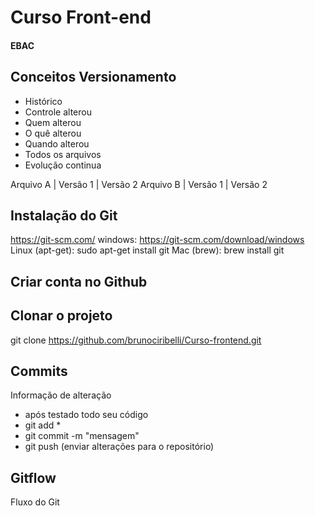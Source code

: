 # Curso Front-end 
#### EBAC

## Conceitos Versionamento 
- Histórico
- Controle alterou
- Quem alterou
- O quê alterou
- Quando alterou
- Todos os arquivos
- Evolução continua

Arquivo A | Versão 1 | Versão 2
Arquivo B | Versão 1 | Versão 2

## Instalação do Git
https://git-scm.com/
windows: https://git-scm.com/download/windows
Linux (apt-get): sudo apt-get install git
Mac (brew): brew install git


## Criar conta no Github

## Clonar o projeto
git clone https://github.com/brunociribelli/Curso-frontend.git



## Commits
Informação de alteração
- após testado todo seu código
- git add *
- git commit -m "mensagem"
- git push (enviar alterações para o repositório)

## Gitflow
Fluxo do Git
